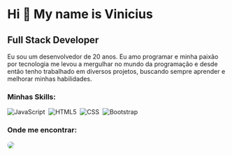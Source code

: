 Hi 👋 My name is Vinicius
==========================


Full Stack Developer
-----------------------------

Eu sou um desenvolvedor de 20 anos. Eu amo programar e minha paixão por tecnologia me levou a mergulhar no mundo da programação e desde então tenho trabalhado em diversos projetos, buscando sempre aprender e melhorar minhas habilidades.


 
 ### Minhas Skills:
![JavaScript](https://img.shields.io/badge/-JavaScript-0D1117?style=for-the-badge&logo=JavaScript&labelColor=0D1117)&nbsp;
![HTML5](https://img.shields.io/badge/-html5-0D1117?style=for-the-badge&logo=html5&logoColor=fa8000&labelColor=0D1117)&nbsp;
![CSS](https://img.shields.io/badge/-CSS-0D1117?style=for-the-badge&logo=CSS3&logoColor=1572B6&labelColor=0D1117)&nbsp;
![Bootstrap](https://img.shields.io/badge/bootstrap-0D1117?style=for-the-badge&logo=bootstrap&logoColor=8300ff&labelColor=0D1117)&nbsp;

### Onde me encontrar:
<div align="start"> 
<a href="https://www.linkedin.com/in/viniciusdesamartins/" target="_blank"><img src="https://img.shields.io/badge/-LinkedIn-%230077B5?style=for-the-badge&logo=linkedin&logoColor=white" style="border-radius: 30px" target="_blank"></a> 
 </div>


